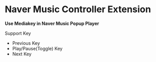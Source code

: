 # Naver Music Controller Extension

**Use Mediakey in Naver Music Popup Player**

Support Key
* Previous Key
* Play/Pause(Toggle) Key
* Next Key